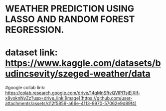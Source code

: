# WEATHER PREDICTION USING LASSO AND RANDOM FOREST REGRESSION.
#  dataset link: https://www.kaggle.com/datasets/budincsevity/szeged-weather/data

#google collab link: https://colab.research.google.com/drive/14qMnSftvQVlPlTsjEjXIf-x8voknNyZz?usp=drive_link![image](https://github.com/user-attachments/assets/d12f5859-a66e-4113-8970-57062e9d89f4)


